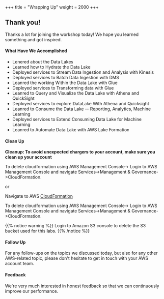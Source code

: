 +++
title = "Wrapping Up"
weight = 2000
+++

## Thank you!

Thanks a lot for joining the workshop today! We hope you learned something and got inspired.

#### What Have We Accomplished

- Lenered about the Data Lakes
- Learned how to Hydrate the Data Lake
- Deployed services to Stream Data Ingestion and Analysis with Kinesis
- Deployed services  to Batch Data Ingestion with DMS
- Leanred the working Within the Data Lake with Glue
- Deployed services to Transforming data with Glue
- Leanred to Query and Visualize the Data Lake with Athena and QuickSight
- Deployed services to explore DataLake With Athena and Quicksight
- Leanred to Consume the Data Lake -- Reporting, Analytics, Machine Learning
- Deployed services to Extend Consuming Data Lake for Machine Learning
- Leanred to Automate Data Lake with AWS Lake Formation

#### Clean Up

**Cleanup: To avoid unexpected chargers to your account, make sure you clean up your account**

To delete cloudformation using AWS Management Console-> Login to AWS Management Console and navigate Services->Management & Governance->CloudFormation.

or

Navigate to AWS [CloudFormation](https://console.aws.amazon.com/cloudformation/home?region=us-east-1#/stacks?filter=active)

To delete cloudformation using AWS Management Console-> Login to AWS Management Console and navigate Services->Management & Governance->CloudFormation.

{{% notice warning %}}
Login to Amazon S3 console to delete the S3 bucket used for this labs.
{{% /notice %}}

#### Follow Up

For any follow-ups on the topics we discussed today, but also for any other AWS-related topic, please don't hesitate to get in touch with your AWS account team.

#### Feedback

We're very much interested in honest feedback so that we can continuously improve our performance.